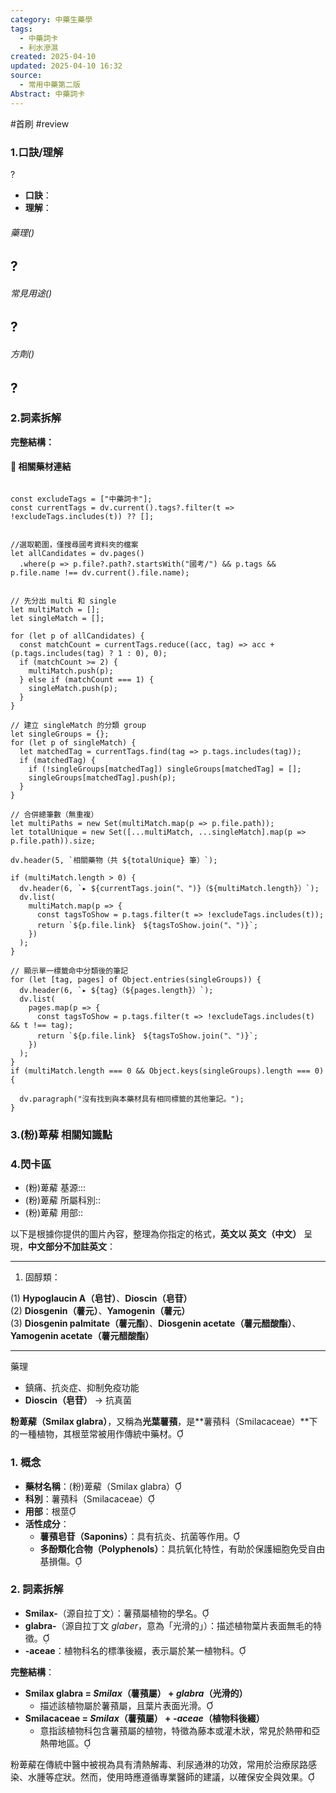 ```yaml
---
category: 中藥生藥學
tags:
  - 中藥詞卡
  - 利水滲濕
created: 2025-04-10
updated: 2025-04-10 16:32
source:
  - 常用中藥第二版
Abstract: 中藥詞卡
---
```


#首刷 #review

### 1.口訣/理解

?
- **口訣**：
- **理解**：
> 
	

###### 藥理()
?
- 

###### 常見用途()
?
- 

###### 方劑()
?
- 

### 2.詞素拆解



**完整結構：**



#### 📌 相關藥材連結



```dataviewjs

const excludeTags = ["中藥詞卡"];
const currentTags = dv.current().tags?.filter(t => !excludeTags.includes(t)) ?? [];


//選取範圍，僅搜尋國考資料夾的檔案
let allCandidates = dv.pages()
  .where(p => p.file?.path?.startsWith("國考/") && p.tags && p.file.name !== dv.current().file.name);


// 先分出 multi 和 single
let multiMatch = [];
let singleMatch = [];

for (let p of allCandidates) {
  const matchCount = currentTags.reduce((acc, tag) => acc + (p.tags.includes(tag) ? 1 : 0), 0);
  if (matchCount >= 2) {
    multiMatch.push(p);
  } else if (matchCount === 1) {
    singleMatch.push(p);
  }
}

// 建立 singleMatch 的分類 group
let singleGroups = {};
for (let p of singleMatch) {
  let matchedTag = currentTags.find(tag => p.tags.includes(tag));
  if (matchedTag) {
    if (!singleGroups[matchedTag]) singleGroups[matchedTag] = [];
    singleGroups[matchedTag].push(p);
  }
}

// 合併總筆數（無重複）
let multiPaths = new Set(multiMatch.map(p => p.file.path));
let totalUnique = new Set([...multiMatch, ...singleMatch].map(p => p.file.path)).size;

dv.header(5, `相關藥物（共 ${totalUnique} 筆）`);

if (multiMatch.length > 0) {
  dv.header(6, `▸ ${currentTags.join("、")}（${multiMatch.length}）`);
  dv.list(
    multiMatch.map(p => {
      const tagsToShow = p.tags.filter(t => !excludeTags.includes(t));
      return `${p.file.link}　${tagsToShow.join("、")}`;
    })
  );
}

// 顯示單一標籤命中分類後的筆記
for (let [tag, pages] of Object.entries(singleGroups)) {
  dv.header(6, `▸ ${tag}（${pages.length}）`);
  dv.list(
    pages.map(p => {
      const tagsToShow = p.tags.filter(t => !excludeTags.includes(t) && t !== tag);
      return `${p.file.link}　${tagsToShow.join("、")}`;
    })
  );
}
if (multiMatch.length === 0 && Object.keys(singleGroups).length === 0) {

  dv.paragraph("沒有找到與本藥材具有相同標籤的其他筆記。");
}
````


### 3.(粉)萆薢 相關知識點




### 4.閃卡區

- (粉)萆薢 基源:::
- (粉)萆薢 所屬科別::
- (粉)萆薢 用部::


以下是根據你提供的圖片內容，整理為你指定的格式，**英文以 英文（中文）** 呈現，**中文部分不加註英文**：

---

1. 固醇類：

(1) **Hypoglaucin A（皂甘）**、**Dioscin（皂苷）**  
(2) **Diosgenin（薯元）**、**Yamogenin（薯元）**  
(3) **Diosgenin palmitate（薯元酯）**、**Diosgenin acetate（薯元醋酸酯）**、**Yamogenin acetate（薯元醋酸酯）**

---

藥理  
- 鎮痛、抗炎症、抑制免疫功能  
- **Dioscin（皂苷）** → 抗真菌


**粉萆薢（Smilax glabra）**，又稱為**光葉薯蕷**，是**薯蕷科（Smilacaceae）**下的一種植物，其根莖常被用作傳統中藥材。

### 1. 概念

- **藥材名稱**：(粉)萆薢（Smilax glabra）
- **科別**：薯蕷科（Smilacaceae）
- **用部**：根莖
- **活性成分**：
  - **薯蕷皂苷（Saponins）**：具有抗炎、抗菌等作用。
  - **多酚類化合物（Polyphenols）**：具抗氧化特性，有助於保護細胞免受自由基損傷。

### 2. 詞素拆解

- **Smilax-**（源自拉丁文）：薯蕷屬植物的學名。
- **glabra-**（源自拉丁文 *glaber*，意為「光滑的」）：描述植物葉片表面無毛的特徵。
- **-aceae**：植物科名的標準後綴，表示屬於某一植物科。

**完整結構**：

- **Smilax glabra = *Smilax*（薯蕷屬） + *glabra*（光滑的）**  
  - 描述該植物屬於薯蕷屬，且葉片表面光滑。
- **Smilacaceae = *Smilax*（薯蕷屬） + *-aceae*（植物科後綴）**  
  - 意指該植物科包含薯蕷屬的植物，特徵為藤本或灌木狀，常見於熱帶和亞熱帶地區。

粉萆薢在傳統中醫中被視為具有清熱解毒、利尿通淋的功效，常用於治療尿路感染、水腫等症狀。然而，使用時應遵循專業醫師的建議，以確保安全與效果。 